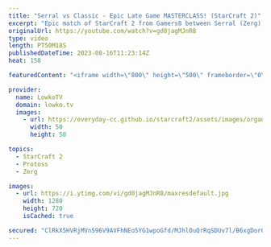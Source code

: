 ```yaml
---
title: "Serral vs Classic - Epic Late Game MASTERCLASS! (StarCraft 2)"
excerpt: "Epic match of StarCraft 2 from Gamers8 between Serral (Zerg) and Classic (Protoss). This match goes the distance as both players get dangerously close to 200 Army supply with the entire map of Gresvan mined out. Support my work: https://patreon.com/lowkotv Lowko Merch: https://lowko.shop  My YouTube"
originalUrl: https://youtube.com/watch?v=gd0jagMJnR8
type: video
length: PT50M18S
publishedDateTime: 2023-08-16T11:23:14Z
heat: 158

featuredContent: "<iframe width=\"800\" height=\"500\" frameborder=\"0\" src=\"https://www.youtube.com/embed/gd0jagMJnR8\" allow=\"accelerometer; autoplay; encrypted-media; gyroscope; picture-in-picture\" allowfullscreen></iframe>"

provider:
  name: LowkoTV
  domain: lowko.tv
  images:
    - url: https://everyday-cc.github.io/starcraft2/assets/images/organizations/lowko.tv-50x50.jpg
      width: 50
      height: 50

topics:
  - StarCraft 2
  - Protoss
  - Zerg

images:
  - url: https://i.ytimg.com/vi/gd0jagMJnR8/maxresdefault.jpg
    width: 1280
    height: 720
    isCached: true

secured: "ClRkX5HVRjMVn596V9AVFhNEo5YG1wpoGfd/MJhlOuQrRqSDUv7l/B6xgDor0hM0vv9/0tNGGDy4hvnMDeBIizgLS+1BDFI+QW2DqXkQ20o12/kjJiMzRFKpJwICgMfUeYkAiNxgVUwYNDo5JH8sFkutsvekzXuZgDZ6N4gEQl1i9r6KHuiJ8MkCJW29HoXPtLJzJqWyFvJHEdsseyeJPdMWa42VpuG4jGNRUY4oIDOUMr4Sg5UDiTBDFoEkfMgG+fTj2v9p2btMaLwFgDv5Vt543tF2ixDiKA10MartxAymN52GoY7uhpzs/iJnHr7qTKwH4w4xzY1M4yZ35U0fRsCjpj1r+D5RCQJ0b3hzVrTMIfWqyR09KLcXcaXqvbx1Mp9byKGKTcFTdlnU2tRelQl7keOb3zXYyqK0wMwEQCc=;fWH+dsp3K50iRsHrEXmxzA=="
---
```


